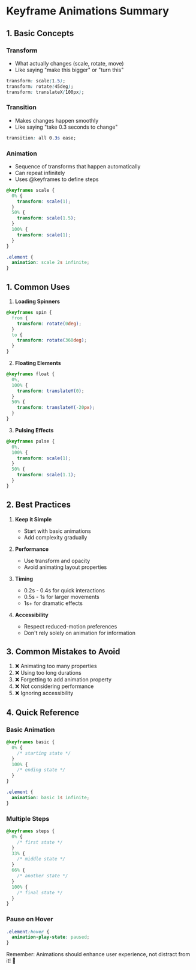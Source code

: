 # Keyframe Animations Summary

## 1. Basic Concepts

### Transform

- What actually changes (scale, rotate, move)
- Like saying "make this bigger" or "turn this"

```css
transform: scale(1.5);
transform: rotate(45deg);
transform: translateX(100px);
```

### Transition

- Makes changes happen smoothly
- Like saying "take 0.3 seconds to change"

```css
transition: all 0.3s ease;
```

### Animation

- Sequence of transforms that happen automatically
- Can repeat infinitely
- Uses @keyframes to define steps

```css
@keyframes scale {
  0% {
    transform: scale(1);
  }
  50% {
    transform: scale(1.5);
  }
  100% {
    transform: scale(1);
  }
}

.element {
  animation: scale 2s infinite;
}
```

## 1. Common Uses

1. **Loading Spinners**

```css
@keyframes spin {
  from {
    transform: rotate(0deg);
  }
  to {
    transform: rotate(360deg);
  }
}
```

2. **Floating Elements**

```css
@keyframes float {
  0%,
  100% {
    transform: translateY(0);
  }
  50% {
    transform: translateY(-20px);
  }
}
```

3. **Pulsing Effects**

```css
@keyframes pulse {
  0%,
  100% {
    transform: scale(1);
  }
  50% {
    transform: scale(1.1);
  }
}
```

## 2. Best Practices

1. **Keep it Simple**

   - Start with basic animations
   - Add complexity gradually

2. **Performance**

   - Use transform and opacity
   - Avoid animating layout properties

3. **Timing**

   - 0.2s - 0.4s for quick interactions
   - 0.5s - 1s for larger movements
   - 1s+ for dramatic effects

4. **Accessibility**
   - Respect reduced-motion preferences
   - Don't rely solely on animation for information

## 3. Common Mistakes to Avoid

1. ❌ Animating too many properties
2. ❌ Using too long durations
3. ❌ Forgetting to add animation property
4. ❌ Not considering performance
5. ❌ Ignoring accessibility

## 4. Quick Reference

### Basic Animation

```css
@keyframes basic {
  0% {
    /* starting state */
  }
  100% {
    /* ending state */
  }
}

.element {
  animation: basic 1s infinite;
}
```

### Multiple Steps

```css
@keyframes steps {
  0% {
    /* first state */
  }
  33% {
    /* middle state */
  }
  66% {
    /* another state */
  }
  100% {
    /* final state */
  }
}
```

### Pause on Hover

```css
.element:hover {
  animation-play-state: paused;
}
```

Remember: Animations should enhance user experience, not distract from it! 🎨
